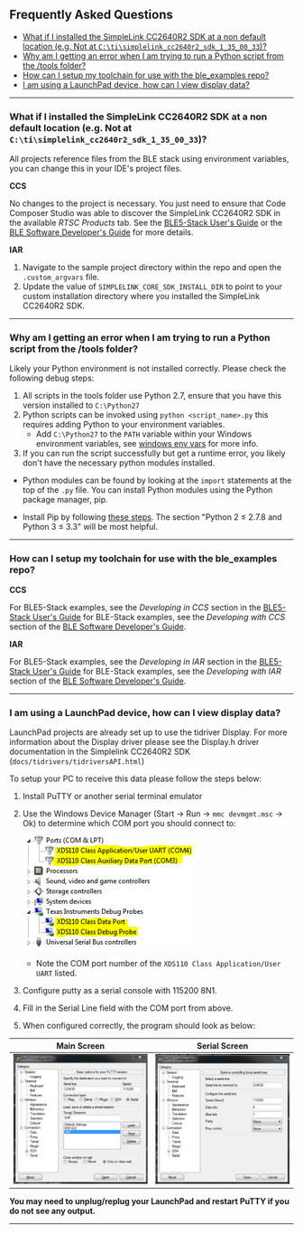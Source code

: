 ## Frequently Asked Questions

* [What if I installed the SimpleLink CC2640R2 SDK at a non default location (e.g. Not at ``C:\ti\simplelink_cc2640r2_sdk_1_35_00_33``)?](#default)
* [Why am I getting an error when I am trying to run a Python script from the /tools folder?](#python)
* [How can I setup my toolchain for use with the ble\_examples repo?](#toolchain)
* [I am using a LaunchPad device, how can I view display data?](#display)
---

### <a name="default"></a>What if I installed the SimpleLink CC2640R2 SDK at a non default location (e.g. Not at ``C:\ti\simplelink_cc2640r2_sdk_1_35_00_33``)?

All projects reference files from the BLE stack using environment variables, you
can change this in your IDE's project files.

**CCS**

No changes to the project is necessary. You just need to ensure that Code
Composer Studio was able to discover the SimpleLink CC2640R2 SDK in the
available *RTSC Products* tab. See the [BLE5-Stack User's Guide][BLE5-Stack] or
the [BLE Software Developer's Guide][BLE-Stack] for more details.

**IAR**

1. Navigate to the sample project directory within the repo and open the
   `.custom_argvars` file.
1. Update the value of ``SIMPLELINK_CORE_SDK_INSTALL_DIR`` to point to your
   custom installation directory where you installed the SimpleLink CC2640R2 SDK.

---

### <a name="python"></a>Why am I getting an error when I am trying to run a Python script from the /tools folder?

Likely your Python environment is not installed correctly. Please check the
following debug steps:

1. All scripts in the tools folder use Python 2.7, ensure that you have this
   version installed to `C:\Python27`
1. Python scripts can be invoked using `python <script_name>.py` this requires
   adding Python to your environment variables.
   * Add ``C:\Python27`` to the `PATH` variable within your Windows environment
     variables, see
     [windows env vars](https://www.java.com/en/download/help/path.xml) for more
     info.
1. If you can run the script successfully but get a runtime error, you likely
   don't have the necessary python modules installed.
  * Python modules can be found by looking at the `import` statements at the top
    of the `.py` file. You can install Python modules using the Python package
    manager, pip.
  - Install Pip by following
    [these steps](http://stackoverflow.com/questions/4750806/how-do-i-install-pip-on-windows).
    The section "Python 2 ≤ 2.7.8 and Python 3 ≤ 3.3" will be most helpful.

---

### <a name="toolchain"></a>How can I setup my toolchain for use with the ble\_examples repo?

**CCS**

For BLE5-Stack examples, see the *Developing in CCS* section in the
[BLE5-Stack User's Guide][BLE5-Stack]
for BLE-Stack examples, see the *Developing with CCS* section of the
[BLE Software Developer's Guide][BLE-Stack].

**IAR**

For BLE5-Stack examples, see the *Developing in IAR* section in the
[BLE5-Stack User's Guide][BLE5-Stack]
for BLE-Stack examples, see the *Developing with IAR* section of the
[BLE Software Developer's Guide][BLE-Stack].

---

### <a name="display"></a>I am using a LaunchPad device, how can I view display data?
LaunchPad projects are already set up to use the tidriver Display. For more
information about the Display driver please see the Display.h driver
documentation in the Simplelink CC2640R2 SDK (`docs/tidrivers/tidriversAPI.html`)

To setup your PC to receive this data please follow the steps below:

1. Install PuTTY or another serial terminal emulator
1. Use the Windows Device Manager (Start &rarr; Run &rarr; `mmc devmgmt.msc`
    &rarr; Ok) to determine which COM port you should connect to:

    ![Device Manager](resources/dev_mgr_xds110.png)
    * Note the COM port number of the `XDS110 Class Application/User UART` listed.
1. Configure putty as a serial console with 115200 8N1.
1. Fill in the Serial Line field with the COM port from above.
1. When configured correctly, the program should look as below:


| Main Screen                                   | Serial Screen                         |
|:---------------------------------------------:|:-------------------------------------:|
| ![Putty Main](resources/putty_main_scrn.png)  | ![Putty serial](resources/putty_serial_scrn.png) |

**You may need to unplug/replug your LaunchPad and restart PuTTY if you do not see any output.**

---

[BLE5-Stack]: (http://software-dl.ti.com/lprf/ble5stack-docs-latest/html)
[BLE-Stack]:  (http://software-dl.ti.com/lprf/sdg-latest/html)
